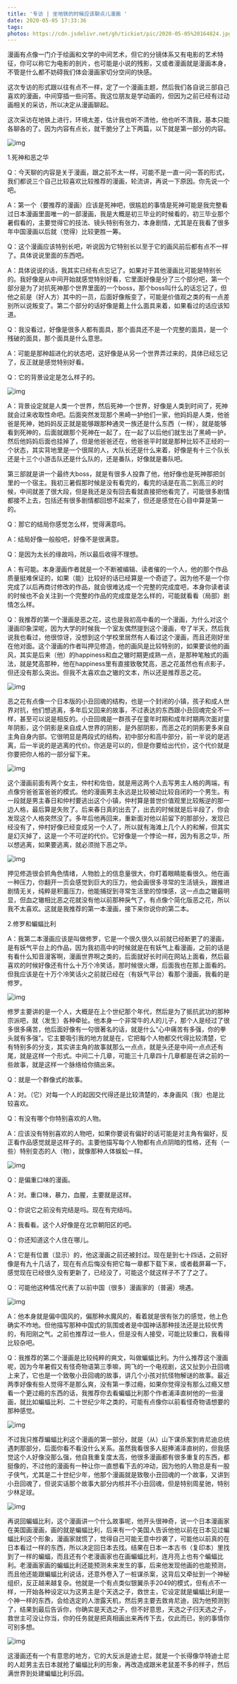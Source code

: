 ```yaml
---
title: '专访 | 坐地铁的时候应该聊点儿漫画 '
date: 2020-05-05 17:33:36
tags:
photos: https://cdn.jsdelivr.net/gh/tickiet/pic/2020-05-05%20164824.jpg
---
```


漫画有点像一门介于绘画和文学的中间艺术，但它的分镜体系又有电影的艺术特征，你可以称它为电影的剖片，也可能是小说的残影，又或者漫画就是漫画本身，不管是什么都不妨碍我们体会漫画家切分空间的快感。

这次专访的形式跟以往有点不一样，定了一个漫画主题，然后我们各自说三部自己喜欢的漫画，中间穿插一些问答。我这位朋友是学动画的，但因为之前已经有过动画相关的采访，所以决定从漫画聊起。

这次采访在地铁上进行，环境太差，估计我也听不清他，他也听不清我，基本只能各聊各的了。因为内容有点长，就干脆分了上下两篇，以下就是第一部分的内容。

![img](https://cdn.jsdelivr.net/gh/tickiet/pic/2020-05-05%20164759.jpg)

1.死神和恶之华


Q：今天聊的内容是关于漫画，跟之前不太一样，可能不是一直一问一答的形式，我们都说三个自己比较喜欢比较推荐的漫画，轮流讲，再说一下原因。你先说一个吧。


A：第一个（要推荐的漫画）应该是死神吧，很尴尬的事情是死神可能是我完整看过日本漫画里面唯一的一部漫画，我是大概是初三毕业的时候看的，初三毕业那个暑假看的，主要觉得它的技法、镜头特别有张力，本身剧情，尤其是在我看了很多年中国漫画以后就（觉得）比较更胜一筹。


Q：这个漫画应该特别长吧，听说因为它特别长以至于它的画风前后都有点不一样了。具体说说里面的东西吧。


A：具体说说的话，我其实已经有点忘记了。如果对于其他漫画比可能是特别长的。我好像是从中间开始就感觉特别好看，它里面好像是分了三个部分吧，第一个部分是为了对抗死神那个世界里面的一个boss，那个boss叫什么的话忘记了，但他之前是（好人方）其中的一员，后面好像叛变了，可能是价值观之类的有一点差别所以说叛变了。第二个部分的话好像是戴上什么面具来着，如果看过的话应该知道。


Q：我没看过，好像是很多人都有面具，那个面具还不是一个完整的面具，是一个残破的面具，那个面具是什么意思。


A：可能是那种超进化的状态吧，这好像是从另一个世界弄过来的，具体已经忘记了，反正就是感觉特别好看。


Q：它的背景设定是怎么样子的。

![img](https://cdn.jsdelivr.net/gh/tickiet/pic/2020-05-05%20164803.jpg)

A：背景设定就是人类一个世界，然后死神一个世界，好像是人类到时间了，死神就会过来收取性命吧。后面突然发现那个黑崎一护他们一家，他妈妈是人类，他爸爸是死神，她妈妈反正就是能够跟那种通灵一族还是什么东西（一样），就是能够看到死神的，后面就跟那个死神在一起了，在一起了以后他们就生出了黑崎一护，然后他妈妈后面也挂掉了，但是他爸爸还在，他爸爸平时就是那种比较不正经的一个状态，其实背地里是一个很屌的人，大队长还是什么来着，好像是有十三个队长还是十三个小游击队还是什么队的，还是番队，好像就是番队吧。


第三部就是讲一个最终大boss，就是有很多人投靠了他，他好像也是死神那把剑里的一个宿主。我初三暑假那时候是没有看完的，看完的话是在高二到高三的时候，中间就差了很大段，但是我还是没有回去看就直接把他看完了，可能很多剧情都接不上去，包括还有很多剧情都回想不起来了，但还是感觉在心目中算是第一的。


Q：那它的结局你感觉怎么样，觉得满意吗。


A：结局好像一般般吧，好像不是很满意。


Q：是因为太长的缘故吗，所以最后收得不理想。


A：有可能。本身漫画作者就是一个不断被编辑、读者催的一个人，他的那个作品质量挺难保证的，如果（能）比较好的话已经算是一个奇迹了。因为他不是一个你完成了以后再商讨修改的作品，就会很难达成一个完整的完成度吧，本身你读者读的时候也不会关注到一个完整的作品的完成度是怎么样的，可能就看看（局部）剧情怎么样。


Q：我推荐的第一个漫画是恶之花，这也是我初高中看的一个漫画，为什么对这个漫画印象深呢，因为大学的时候我一个室友偶然提到这个漫画，夸了半天，然后我说我也看过，他很惊讶，没想到这个学校里居然有人看过这个漫画，而且还刚好坐在他对面。这个漫画的作者叫押见修造，他的画风是比较特别的，如果要谈他的画风，其实是后来（他）的happiness和血之辙时期更成熟一点，是那种笔触式的画法，就是梵高那种，他在happiness里有直接致敬梵高，恶之花虽然也有点影子，但还没有那么突出。但我不太喜欢血之辙的文本，所以还是推荐恶之花。

![img](https://cdn.jsdelivr.net/gh/tickiet/pic/2020-05-05%20164807.jpg)

恶之花有点像一个日本版的小丑回魂的结构，也是一个封闭的小镇，孩子和成人世界对抗，他们想逃离，多年后又回来的故事，不过表达的东西跟小丑回魂完全不一样，甚至可以说是相反的。小丑回魂是一群孩子在童年时期和成年时期两次面对童年阴影，这个阴影是来自成人世界的阴影，是外部阴影，而恶之花的阴影更多来自主角自身内部。它很明显是两段式的结构，初中部分和高中部分，前一半说的是逃离，后一半说的是逃离的代价。你逃是可以的，但是你要给出代价，这个代价就是你要把你人格的一部分留下来。

![img](https://cdn.jsdelivr.net/gh/tickiet/pic/2020-05-05%20164812.jpg)

这个漫画前面有两个女主，仲村和佐伯，就是用这两个人去写男主人格的两端，有点像穷爸爸富爸爸的模式。他的漫画男主永远是比较被动比较自闭的一个男生。有一段就是男主春日和仲村要逃出这个小镇，仲村算是普世价值观里比较叛逆的那一边人格，最后算是失败了。后来春日真的出去了，出去的时候就是后半段了，你会发现这个人格突然没了。多年后他再回来，重新面对他以前留下的那部分，发现已经没有了，仲村好像已经变成另一个人了，所以就有海滩上几个人的和解，但其实是幻灭掉了，这是一个不可逆的代价。它好像是一个悖论一样，因为有恶之华，所以想逃离，如果要逃离，就必须抛下恶之华。

![img](https://cdn.jsdelivr.net/gh/tickiet/pic/2020-05-05%20164820.jpg)

押见修造很会抓角色情绪，人物脸上的信息量很大，你盯着眼睛能看很久。他在画一种压力，你翻开一页会感觉到巨大的压力，他会画很多寻常的生活镜头，跟推进剧情无关，纯粹是积蓄压力，他能捕捉到寻常生活里的惊悚感，这一点血之辙最明显，但血之辙相比恶之花就没有他以前那种戾气了，有点像个简化版恶之花，所以我不太喜欢。这就是我推荐的第一本漫画，接下来你说你的第二本。


2.修罗和蝙蝠比利


A：我第二本漫画应该是叫做修罗，它是一个很久很久以前就已经断更了的漫画，是有妖气平台上的作品，因为我初高中的时候就是在有妖气上看漫画，之前的话是有看什么知音漫客啊，漫画世界啊之类的，后面就好长时间在网站上面看，然后最喜欢的时候好像还有什么十万个冷笑话，那时候很火爆，后面我也在那上面看的。但我应该是在十万个冷笑话火之前就已经在（有妖气平台）看那个漫画，我看的是修罗。

![img](https://cdn.jsdelivr.net/gh/tickiet/pic/2020-05-05%20164827.jpg)

修罗主要讲的是一个人，大概是在上个世纪那个年代，然后是为了抵抗武功的那种宗派吧，就（发生）各种牵扯。他本身一个非常牛的人的儿子，那个人是经过了很多很多痛苦，他后面好像有一句很著名的话，就是什么“心中痛苦有多强，你的拳头就有多强”。它主要吸引我的地方就是在，它把每个人物都交代得比较清楚，它有特别多的分支，其实讲主角的故事就那么一点点，就是头还是中间一点点还有尾，就是这样一个形式。中间二十几章，可能三十几章四十几章都是在讲之前的一些故事，就是这样一个脉络给你搞出来。


Q：就是一个群像式的故事。


A：对。（它）对每一个人的起因交代得还是比较清楚的，本身画风（我）也是比较喜欢。


Q：有没有哪个你特别喜欢的人物。


A：应该没有特别喜欢的人物吧，如果你要说有偏好的话可能是对主角有偏好，反正看作品感觉就是这样子的。主要他描写每个人物都有点点阴暗的性格，还有（一些）特别变态的人（物），就像那种人体蜈蚣一样。

![img](https://cdn.jsdelivr.net/gh/tickiet/pic/2020-05-05%20164831.jpg)

Q：是偏重口味的漫画。


A：对。重口味，暴力，血腥，主要就是这样。


Q：你说它之前没有完结是吗。现在有完结吗。


A：我看看。这个人好像是在北京朝阳区的吧。


Q：你还知道这个人住在哪儿。


A：它是有位置（显示）的，他这漫画之前还被封过。现在是到七十四话，之前好像是有九十几话了，现在有点后悔没有把它每一章都下载下来，或者截屏幕一下，感觉现在已经很久没有更新了，已经没了，可能这个就这样子不了了之了。


Q：可能他这种情况代表了以前中国（很多）漫画家的（普遍）境遇。

![img](https://cdn.jsdelivr.net/gh/tickiet/pic/2020-05-05%20164835.jpg)

A：他本身就是偏中国风的，偏那种水魔风的，看着就是很有张力的感觉，他上色确实不咋地。但他描写那种中国式的氛围或者是中国神话那种技法还是比较优秀的，有阳刚之气。之前也推荐过一些人，但是没有人接受，可能比较重口，我看得比较杂吧。


Q：我推荐的第二个漫画是比较纯粹的爽文，叫做蝙蝠比利。为什么推荐这个漫画呢，因为今年暑假又有怪奇物语第三季嘛，网飞的一个电视剧，这又扯到小丑回魂上来了，它也是一个致敬小丑回魂的故事，讲几个小孩对抗怪物解谜的故事。最近两季好像有些人觉得不是那么爽，没有第一季过瘾，如果你觉得没有那么过瘾又想看一个更过瘾的东西的话，我推荐你去看蝙蝠比利那个作者浦泽直树他的一些漫画，就比如蝙蝠比利、二十世纪少年之类的，可能有点像你以前看怪奇物语想要的那种感觉。

![img](https://cdn.jsdelivr.net/gh/tickiet/pic/2020-05-05%20164839.jpg)

不过我只推荐蝙蝠比利这个漫画的第一部分，就是（从）山下谋杀案到肯尼迪总统遇刺那部分，后面你看不看没什么关系。虽然我看很多人挺捧浦泽直树的，但我感觉这个人好像没那么强，他自我重复度太高，他很多漫画都有很多重复的东西，都挺像的，不过他的漫画有一种让你一直想看下去的冲动，因为他的人物总是有一股子侠气，尤其是二十世纪少年，他那个漫画就是致敬小丑回魂的一个故事，又讲到小丑回魂了，但说实话那个故事大部分内核并不小丑回魂，但是特别周星驰，特别少林足球。

![img](https://cdn.jsdelivr.net/gh/tickiet/pic/2020-05-05%20164842.jpg)

再说回蝙蝠比利，这个漫画讲一个什么故事呢，他开头很神奇，说一个日本漫画家在美国画漫画，画的就是蝙蝠比利，后来有一个美国人告诉他他以前在日本见过蝙蝠比利这个形象，漫画家就慌了，觉得自己可能无意中抄袭了，可能他以前真的在日本看过一样的东西，所以决定回日本去找。结果在日本一本古书（复印本）里找到了一样的蝙蝠，而且还有个老漫画家也在画蝙蝠比利，连月亮上也有个蝙蝠比利。老漫画家画的蝙蝠比利还能预测未来发生的事，后来他发现他画的也能预测，而且他还能跟蝙蝠比利说话，还意外卷入了一桩谋杀案，这背后又牵扯到一个神秘组织，反正越来越复杂。他就是一个有点类似银翼杀手2049的模式，但有点不一样，一开始各种设定以为这男主是个天选之子，救世主，它设定就是蝙蝠比利是一个神一样的东西，会给选定的人泄露天机，然后男主要去救肯尼迪，因为他预测到了，结果到最后告诉你，你确实是天选之子，但不好意思，天选之子归天选之子，救世主可没让你当，你的任务就是把真相画出来再传下去，仅此而已，别的事情你可别多想。

![img](https://cdn.jsdelivr.net/gh/tickiet/pic/2020-05-05%20164846.jpg)

这漫画还有一个有意思的地方，它的大反派是迪士尼，就是一个长得像华特迪士尼的人趁男主去日本就抢了蝙蝠比利的形象，再改造成跟米老鼠差不多的样子，然后满世界到处建蝙蝠比利乐园。
